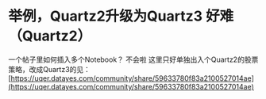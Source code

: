 # 举例，Quartz2升级为Quartz3 好难（Quartz2）

一个帖子里如何插入多个Notebook？ 不会啦
这里只好单独出入个Quartz2的股票策略，改成Quartz3的见：
[https://uqer.datayes.com/community/share/59633780f83a2100527014ae](https://uqer.datayes.com/community/share/59633780f83a2100527014ae)
